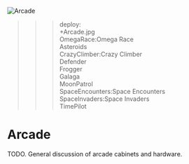 ![Arcade](Arcade.jpg)

>>> deploy:<br>
>>>    +Arcade.jpg<br>
>>>    OmegaRace:Omega Race<br>
>>>    Asteroids<br>
>>>    CrazyClimber:Crazy Climber<br>
>>>    Defender<br>
>>>    Frogger<br>
>>>    Galaga<br>
>>>    MoonPatrol<br>
>>>    SpaceEncounters:Space Encounters<br>
>>>    SpaceInvaders:Space Invaders<br>
>>>    TimePilot<br>

# Arcade

TODO. General discussion of arcade cabinets and hardware.